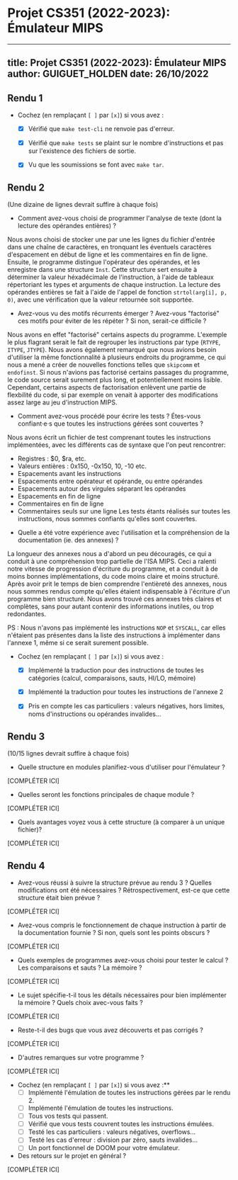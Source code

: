 # Projet CS351 (2022-2023): Émulateur MIPS

---
title: Projet CS351 (2022-2023): Émulateur MIPS
author: GUIGUET_HOLDEN
date: 26/10/2022
---

## Rendu 1

* Cochez (en remplaçant `[ ]` par `[x]`) si vous avez :
  - [x] Vérifié que `make test-cli` ne renvoie pas d'erreur.
  - [x] Vérifié que `make tests` se plaint sur le nombre d'instructions et pas
      sur l'existence des fichiers de sortie.
  - [x] Vu que les soumissions se font avec `make tar`.


## Rendu 2

(Une dizaine de lignes devrait suffire à chaque fois)

* Comment avez-vous choisi de programmer l'analyse de texte (dont la lecture
des opérandes entières) ?

Nous avons choisi de stocker une par une les lignes du fichier d'entrée dans
une chaîne de caractères, en tronquant les éventuels caractères d'espacement
en début de ligne et les commentaires en fin de ligne.
Ensuite, le programme distingue l'opérateur des opérandes, et les enregistre
dans une structure `Inst`.
Cette structure sert ensuite à déterminer la valeur héxadécimale de
l'instruction, à l'aide de tableaux répertoriant les types et arguments de
chaque instruction. La lecture des opérandes entières se fait à l'aide de
l'appel de fonction `strtol(arg[i], p, 0)`, avec une vérification que la
valeur retournée soit supportée.

* Avez-vous vu des motifs récurrents émerger ? Avez-vous "factorisé" ces motifs
pour éviter de les répéter ? Si non, serait-ce difficile ?

Nous avons en effet "factorisé" certains aspects du programme.
L'exemple le plus flagrant serait le fait de regrouper les instructions par
type (`RTYPE`, `ITYPE`, `JTYPE`).
Nous avons également remarqué que nous avions besoin d'utiliser la même
fonctionnalité à plusieurs endroits du programme, ce qui nous a mené a
créer de nouvelles fonctions telles que `skipcomm` et `endofinst`.
Si nous n'avions pas factorisé certains passages du programme, le code source
serait surement plus long, et potentiellement moins lisible.
Cependant, certains aspects de factorisation enlèvent une partie de
flexbilité du code, si par exemple on venait à apporter des modifications
assez large au jeu d'instruction MIPS.

* Comment avez-vous procédé pour écrire les tests ? Étes-vous confiant·e·s que
toutes les instructions gérées sont couvertes ? 

Nous avons écrit un fichier de test comprenant toutes les instructions
implémentées, avec les différents cas de syntaxe que l'on peut rencontrer:
 - Registres : $0, $ra, etc.
 - Valeurs entières :  0x150, -0x150, 10, -10 etc.
 - Espacements avant les instructions
 - Espacements entre opérateur et opérande, ou entre opérandes
 - Espacements autour des virgules séparant les opérandes
 - Espacements en fin de ligne
 - Commentaires en fin de ligne
 - Commentaires seuls sur une ligne
Les tests étants réalisés sur toutes les instructions, nous sommes confiants
qu'elles sont couvertes.

* Quelle a été votre expérience avec l'utilisation et la compréhension de la
documentation (ie. des annexes) ?

La longueur des annexes nous a d'abord un peu découragés, ce qui a conduit à
une compréhension trop partielle de l'ISA MIPS. Ceci a ralenti notre
vitesse de progression d'écriture du programme, et a conduit à de moins
bonnes implémentations, du code moins claire et moins structuré.
Après avoir prit le temps de bien comprendre l'entièreté des annexes, nous
nous sommes rendus compte qu'elles étaient indispensable à l'écriture d'un
programme bien structuré. Nous avons trouvé ces annexes très claires et
complètes, sans pour autant contenir des informations inutiles, ou
trop redondantes.

PS : Nous n'avons pas implémenté les instructions `NOP` et `SYSCALL`, car
elles n'étaient pas présentes dans la liste des instructions à implémenter
dans l'annexe 1, même si ce serait surement possible.

* Cochez (en remplaçant `[ ]` par `[x]`) si vous avez :
  - [x] Implémenté la traduction pour des instructions de toutes les catégories
      (calcul, comparaisons, sauts, HI/LO, mémoire)
  - [x] Implémenté la traduction pour toutes les instructions de l'annexe 2
  - [x] Pris en compte les cas particuliers : valeurs négatives, hors limites,
      noms d'instructions ou opérandes invalides...


## Rendu 3

(10/15 lignes devrait suffire à chaque fois)

* Quelle structure en modules planifiez-vous d'utiliser pour l'émulateur ?

[COMPLÉTER ICI]

* Quelles seront les fonctions principales de chaque module ?

[COMPLÉTER ICI]

* Quels avantages voyez vous à cette structure (à comparer à un unique fichier)?

[COMPLÉTER ICI]


## Rendu 4

* Avez-vous réussi à suivre la structure prévue au rendu 3 ? Quelles
modifications ont été nécessaires ? Rétrospectivement, est-ce que cette
structure était bien prévue ?

[COMPLÉTER ICI]

* Avez-vous compris le fonctionnement de chaque instruction à partir de la
documentation fournie ? Si non, quels sont les points obscurs ?

[COMPLÉTER ICI]

* Quels exemples de programmes avez-vous choisi pour tester le calcul ? Les
comparaisons et sauts ? La mémoire ?

[COMPLÉTER ICI]

* Le sujet spécifie-t-il tous les détails nécessaires pour bien implémenter la
mémoire ? Quels choix avec-vous faits ?

[COMPLÉTER ICI]

* Reste-t-il des bugs que vous avez découverts et pas corrigés ?

[COMPLÉTER ICI]

* D'autres remarques sur votre programme ?

[COMPLÉTER ICI]

* Cochez (en remplaçant `[ ]` par `[x]`) si vous avez :**
  - [ ] Implémenté l'émulation de toutes les instructions gérées par le rendu 2.
  - [ ] Implémenté l'émulation de toutes les instructions.
  - [ ] Tous vos tests qui passent.
  - [ ] Vérifié que vous tests couvrent toutes les instructions émulées.
  - [ ] Testé les cas particuliers : valeurs négatives, overflows...
  - [ ] Testé les cas d'erreur : division par zéro, sauts invalides...
  - [ ] Un port fonctionnel de DOOM pour votre émulateur.

* Des retours sur le projet en général ?

[COMPLÉTER ICI]

